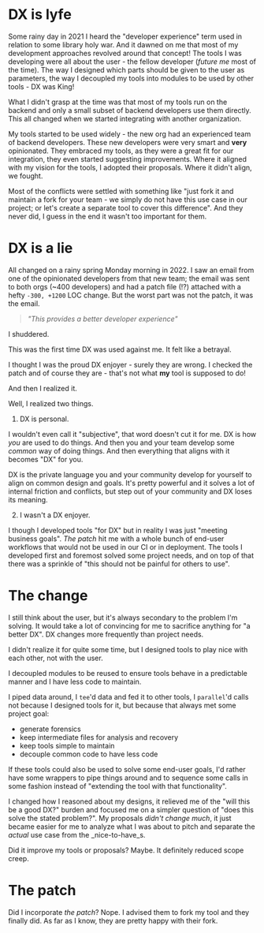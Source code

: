 # DX is lyfe

Some rainy day in 2021 I heard the "developer experience" term used in relation to some library holy war. And it dawned
on me that most of my development approaches revolved around that concept! The tools I was developing were all about
the user - the fellow developer (_future me_ most of the time). The way I designed which parts should be
given to the user as parameters, the way I decoupled my tools into modules to be used by other tools - DX was King!

What I didn't grasp at the time was that most of my tools run on the backend and only a small subset of backend
developers use them directly. This all changed when we started integrating with another organization.

My tools started to be used widely - the new org had an experienced team of backend developers. These new developers
were very smart and **very** opinionated. They embraced my tools, as they were a great fit for our integration, they
even started suggesting improvements. Where it aligned with my vision for the tools, I adopted their proposals. Where
it didn't align, we fought.

Most of the conflicts were settled with something like "just fork it and maintain a fork for your team - we simply do
not have this use case in our project; or let's create a separate tool to cover this difference". And they never did,
I guess in the end it wasn't too important for them.

# DX is a lie

All changed on a rainy spring Monday morning in 2022. I saw an email from one of the opinionated developers from that
new team; the email was sent to both orgs (~400 developers) and had a patch file (!?) attached with a hefty
`-300, +1200` LOC change. But the worst part was not the patch, it was the email.

> _"This provides a better developer experience"_

I shuddered.

This was the first time DX was used against me. It felt like a betrayal.

I thought I was the proud DX enjoyer - surely they are wrong. I checked the patch and of course they are - that's not
what **my** tool is supposed to do!

And then I realized it.

Well, I realized two things.

1. DX is personal.

I wouldn't even call it "subjective", that word doesn't cut it for me. DX is how _you_ are used to do things. And then
you and your team develop some _common_ way of doing things. And then everything that aligns with it becomes "DX" for
you.

DX is the private language you and your community develop for yourself to align on common design and goals. It's pretty
powerful and it solves a lot of internal friction and conflicts, but step out of your community and DX loses its
meaning.

2. I wasn't a DX enjoyer.

I though I developed tools "for DX" but in reality I was just "meeting business goals". _The patch_ hit me with a whole
bunch of end-user workflows that would not be used in our CI or in deployment. The tools I developed first and foremost
solved some project needs, and on top of that there was a sprinkle of "this should not be painful for others to use".

# The change

I still think about the user, but it's always secondary to the problem I'm solving. It would take a lot of convincing
for me to sacrifice anything for "a better DX". DX changes more frequently than project needs.

I didn't realize it for quite some time, but I designed tools to play nice with each other, not with the user.

I decoupled modules to be reused to ensure tools behave in a predictable manner and I have less code to maintain.

I piped data around, I `tee`'d data and fed it to other tools, I `parallel`'d calls not because I designed tools for it,
but because that always met some project goal:
* generate forensics
* keep intermediate files for analysis and recovery
* keep tools simple to maintain
* decouple common code to have less code

If these tools could also be used to solve some end-user goals, I'd rather have some wrappers to pipe things around and
to sequence some calls in some fashion instead of "extending the tool with that functionality".

I changed how I reasoned about my designs, it relieved me of the "will this be a good DX?" burden and focused me on a
simpler question of "does this solve the stated problem?". My proposals _didn't change much_, it just became easier for
me to analyze what I was about to pitch and separate the _actual_ use case from the _nice-to-have_s.

Did it improve my tools or proposals? Maybe. It definitely reduced scope creep.

# The patch

Did I incorporate _the patch_? Nope. I advised them to fork my tool and they finally did. As far as I know, they are
pretty happy with their fork.
